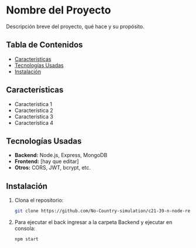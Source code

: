 # Nombre del Proyecto

Descripción breve del proyecto, qué hace y su propósito.

## Tabla de Contenidos

- [Características](#características)
- [Tecnologías Usadas](#tecnologías-usadas)
- [Instalación](#instalación)

## Características

- Característica 1
- Característica 2
- Característica 3
- Característica 4

## Tecnologías Usadas

- **Backend:** Node.js, Express, MongoDB
- **Frontend:** [hay que editar]
- **Otros:** CORS, JWT, bcrypt, etc.

## Instalación

1. Clona el repositorio:

   ```bash
   git clone https://github.com/No-Country-simulation/c21-39-n-node-react.git
2. Para ejecutar el back ingresar a la carpeta Backend y ejecutar en consola:
   ```bash
   npm start
